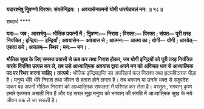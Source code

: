 **यदारश्भेषु निॢवण्णो विरक्त: संयतेनि्द्रय: ।** **अवयासेनात्मनो योगी धारयेदचलं मन: ॥ १८॥** 

शब्दार्थ **** 

**यदा—** **जब** **; आरश्भेषु—** **भौतिक प्रयत्नों में** **; निॢवण्ण:—** **निराश** **; विरक्त:—** **विरक्त** **; संयत—** **पूरी तरह नियंत्रित** **; इन्द्रिय:—** **इन्द्रियाँ** **; अवयासेन—** **अवयास से** **; आत्मन:—** **आत्मा का** **; योगी—** **योगी** **; धारयेत्—** **एकाग्र करे** **; अचलम्—** **स्थिर** **; मन:—** **मन।** **.** 

**भौतिक सुख के लिए समस्त प्रयासों से ऊब कर तथा निराश होकर, जब योगी इनि्द्रयों को** **पूरी तरह नियंत्रित करके विरक्ति उत्पन्न कर ले, तब उसे आध्याति्मक अवयास द्वारा अपने मन को** **अविचल भाव से आध्यात्मिक पद पर स्थिर करना चाहिए।** **तात्पर्य :** भौतिक इन्द्रियतृप्ति का अपरिहार्य फल निराशा तथा हृदयविदारक पीड़ा है। मनुष्य धीरे धीरे निराश तथा जीवन से हताश होने लगता है। तब भगवान् या उनके भक्त से सदुपदेश पाकर वह अपनी भौतिक निराशा को आध्याति्मक सफलता में परिणत कर लेता है। वस्तुत:, भगवान् कृष्ण हमारे एकमात्र असली मित्र हैं और यह सरल सूझ मनुष्य को भगवान् की संगति में आध्याति्मक सुख के नये जीवन तक ले जा सकती है।  